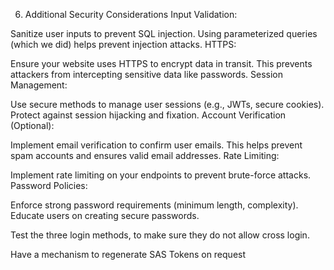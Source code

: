 6. Additional Security Considerations
Input Validation:

Sanitize user inputs to prevent SQL injection.
Using parameterized queries (which we did) helps prevent injection attacks.
HTTPS:

Ensure your website uses HTTPS to encrypt data in transit.
This prevents attackers from intercepting sensitive data like passwords.
Session Management:

Use secure methods to manage user sessions (e.g., JWTs, secure cookies).
Protect against session hijacking and fixation.
Account Verification (Optional):

Implement email verification to confirm user emails.
This helps prevent spam accounts and ensures valid email addresses.
Rate Limiting:

Implement rate limiting on your endpoints to prevent brute-force attacks.
Password Policies:

Enforce strong password requirements (minimum length, complexity).
Educate users on creating secure passwords.

Test the three login methods, to make sure they do not allow cross login. 

Have a mechanism to regenerate SAS Tokens on request